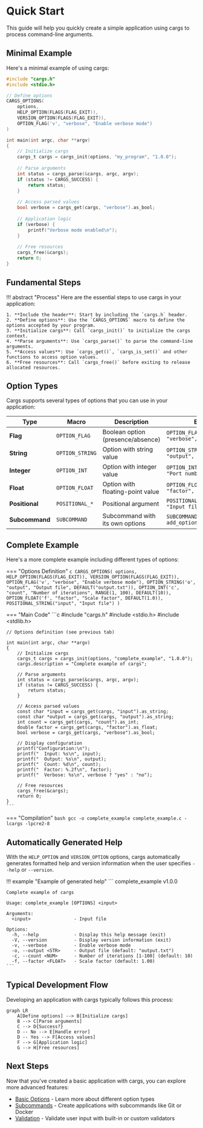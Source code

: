 # Quick Start

This guide will help you quickly create a simple application using cargs to process command-line arguments.

## Minimal Example

Here's a minimal example of using cargs:

```c
#include "cargs.h"
#include <stdio.h>

// Define options
CARGS_OPTIONS(
    options,
    HELP_OPTION(FLAGS(FLAG_EXIT)),
    VERSION_OPTION(FLAGS(FLAG_EXIT)),
    OPTION_FLAG('v', "verbose", "Enable verbose mode")
)

int main(int argc, char **argv)
{
    // Initialize cargs
    cargs_t cargs = cargs_init(options, "my_program", "1.0.0");
    
    // Parse arguments
    int status = cargs_parse(&cargs, argc, argv);
    if (status != CARGS_SUCCESS) {
        return status;
    }
    
    // Access parsed values
    bool verbose = cargs_get(cargs, "verbose").as_bool;
    
    // Application logic
    if (verbose) {
        printf("Verbose mode enabled\n");
    }
    
    // Free resources
    cargs_free(&cargs);
    return 0;
}
```

## Fundamental Steps

!!! abstract "Process"
    Here are the essential steps to use cargs in your application:

    1. **Include the header**: Start by including the `cargs.h` header.
    2. **Define options**: Use the `CARGS_OPTIONS` macro to define the options accepted by your program.
    3. **Initialize cargs**: Call `cargs_init()` to initialize the cargs context.
    4. **Parse arguments**: Use `cargs_parse()` to parse the command-line arguments.
    5. **Access values**: Use `cargs_get()`, `cargs_is_set()` and other functions to access option values.
    6. **Free resources**: Call `cargs_free()` before exiting to release allocated resources.

## Option Types

Cargs supports several types of options that you can use in your application:

| Type | Macro | Description | Example |
|------|-------|-------------|---------|
| **Flag** | `OPTION_FLAG` | Boolean option (presence/absence) | `OPTION_FLAG('v', "verbose", "Verbose mode")` |
| **String** | `OPTION_STRING` | Option with string value | `OPTION_STRING('o', "output", "Output file")` |
| **Integer** | `OPTION_INT` | Option with integer value | `OPTION_INT('p', "port", "Port number")` |
| **Float** | `OPTION_FLOAT` | Option with floating-point value | `OPTION_FLOAT('f', "factor", "Scale factor")` |
| **Positional** | `POSITIONAL_*` | Positional argument | `POSITIONAL_STRING("input", "Input file")` |
| **Subcommand** | `SUBCOMMAND` | Subcommand with its own options | `SUBCOMMAND("add", add_options, ...)` |

## Complete Example

Here's a more complete example including different types of options:

=== "Options Definition"
    ```c
    CARGS_OPTIONS(
        options,
        HELP_OPTION(FLAGS(FLAG_EXIT)),
        VERSION_OPTION(FLAGS(FLAG_EXIT)),
        OPTION_FLAG('v', "verbose", "Enable verbose mode"),
        OPTION_STRING('o', "output", "Output file", DEFAULT("output.txt")),
        OPTION_INT('c', "count", "Number of iterations", RANGE(1, 100), DEFAULT(10)),
        OPTION_FLOAT('f', "factor", "Scale factor", DEFAULT(1.0)),
        POSITIONAL_STRING("input", "Input file")
    )
    ```

=== "Main Code"
    ```c
    #include "cargs.h"
    #include <stdio.h>
    #include <stdlib.h>

    // Options definition (see previous tab)

    int main(int argc, char **argv)
    {
        // Initialize cargs
        cargs_t cargs = cargs_init(options, "complete_example", "1.0.0");
        cargs.description = "Complete example of cargs";
        
        // Parse arguments
        int status = cargs_parse(&cargs, argc, argv);
        if (status != CARGS_SUCCESS) {
            return status;
        }
        
        // Access parsed values
        const char *input = cargs_get(cargs, "input").as_string;
        const char *output = cargs_get(cargs, "output").as_string;
        int count = cargs_get(cargs, "count").as_int;
        double factor = cargs_get(cargs, "factor").as_float;
        bool verbose = cargs_get(cargs, "verbose").as_bool;
        
        // Display configuration
        printf("Configuration:\n");
        printf("  Input: %s\n", input);
        printf("  Output: %s\n", output);
        printf("  Count: %d\n", count);
        printf("  Factor: %.2f\n", factor);
        printf("  Verbose: %s\n", verbose ? "yes" : "no");
        
        // Free resources
        cargs_free(&cargs);
        return 0;
    }
    ```

=== "Compilation"
    ```bash
    gcc -o complete_example complete_example.c -lcargs -lpcre2-8
    ```

## Automatically Generated Help

With the `HELP_OPTION` and `VERSION_OPTION` options, cargs automatically generates formatted help and version information when the user specifies `--help` or `--version`.

!!! example "Example of generated help"
    ```
    complete_example v1.0.0

    Complete example of cargs

    Usage: complete_example [OPTIONS] <input>

    Arguments:
      <input>                - Input file

    Options:
      -h, --help             - Display this help message (exit)
      -V, --version          - Display version information (exit)
      -v, --verbose          - Enable verbose mode
      -o, --output <STR>     - Output file (default: "output.txt")
      -c, --count <NUM>      - Number of iterations [1-100] (default: 10)
      -f, --factor <FLOAT>   - Scale factor (default: 1.00)
    ```

## Typical Development Flow

Developing an application with cargs typically follows this process:

```mermaid
graph LR
    A[Define options] --> B[Initialize cargs]
    B --> C[Parse arguments]
    C --> D{Success?}
    D -- No --> E[Handle error]
    D -- Yes --> F[Access values]
    F --> G[Application logic]
    G --> H[Free resources]
```

## Next Steps

Now that you've created a basic application with cargs, you can explore more advanced features:

- [Basic Options](basic-options.md) - Learn more about different option types
- [Subcommands](subcommands.md) - Create applications with subcommands like Git or Docker
- [Validation](validation.md) - Validate user input with built-in or custom validators
